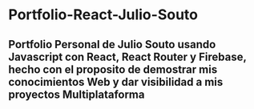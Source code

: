 # Portfolio-React-Julio-Souto
## Portfolio Personal de Julio Souto usando Javascript con React, React Router y Firebase, hecho con el proposito de demostrar mis conocimientos Web y dar visibilidad a mis proyectos Multiplataforma
